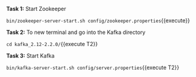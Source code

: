 **Task 1:** Start Zookeeper

`bin/zookeeper-server-start.sh config/zookeeper.properties`{{execute}}

**Task 2:** To new terminal and go into the Kafka directory

`cd kafka_2.12-2.2.0/`{{execute T2}}

**Task 3:** Start Kafka

`bin/kafka-server-start.sh config/server.properties`{{execute T2}}